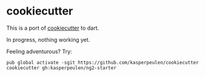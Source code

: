 # cookiecutter

This is a port of [cookiecutter](https://github.com/audreyr/cookiecutter/tree/master/cookiecutter) to dart.

In progress, nothing working yet.

Feeling adventurous? Try:

```
pub global activate -sgit https://github.com/kasperpeulen/cookiecutter
cookiecutter gh:kasperpeulen/ng2-starter
```